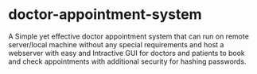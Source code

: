 # doctor-appointment-system
A Simple yet effective doctor appointment system that can run on remote server/local machine without any special requirements and host a webserver with easy and Intractive GUI for doctors and patients to book and check appointments with additional security for hashing passwords. 
